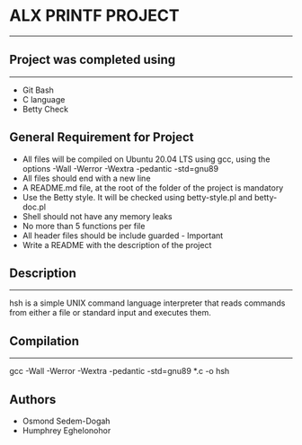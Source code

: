 # ALX PRINTF PROJECT
***

## Project was completed using
***

* Git Bash
* C language
* Betty Check

## General Requirement for Project

* All files will be compiled on Ubuntu 20.04 LTS using gcc, using the options -Wall -Werror -Wextra -pedantic -std=gnu89
* All files should end with a new line
* A README.md file, at the root of the folder of the project is mandatory
* Use the Betty style. It will be checked using betty-style.pl and betty-doc.pl
* Shell should not have any memory leaks
* No more than 5 functions per file
* All header files should be include guarded - Important
* Write a README with the description of the project

## Description
***

hsh is a simple UNIX command language interpreter that reads commands from either a file or standard input and executes them.

## Compilation
***

gcc -Wall -Werror -Wextra -pedantic -std=gnu89 *.c -o hsh

## Authors
* Osmond Sedem-Dogah
* Humphrey Eghelonohor
